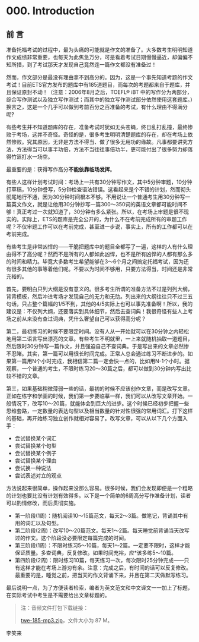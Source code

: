 # 000. Introduction

## 前 言

准备托福考试的过程中，最为头痛的可能就是作文的准备了。大多数考生明明知道作文成绩非常重要，也每天为此焦急万分，可是看着考试日期慢慢逼近，却偏偏不知所措，到了考试那天才发现自己竟然连一篇作文都没有准备过！

然而，作文部分是最没有理由拿不到高分的。因为，这是一个事先知道考题的作文考试！目前ETS官方发布的题库中有185道题目，而每次的考题都来自于题库，并且保证原封不动！（注意：2006年8月之后，TOEFL® iBT 中的写作分为两部分，综合写作测试以及独立写作测试；而其中的独立写作测试部分依然使用这套题库。）换言之，这是一个几乎可以做到考前百分之百准备的考试，有什么理由不得满分呢?

有些考生并不知道题库的存在，准备考试时犹如无头苍蝇，终日乱打乱撞，最终惨败于考场，这并不奇怪。奇怪的是，很多考生明明清楚题库的存在，却在考场上依然惨败。究其原因，无非是方法不得当、做了很多无用功的缘故。凡事都要讲究方法，方法得当可以事半功倍，方法不当往往事倍功半，更可能付出了很多努力却落得竹篮打水一场空。

最重要的是：获得写作高分**不能依靠临场发挥**。

有些人这样计划考试时间：考场上一共有30分钟写作文，其中5分钟审题，10分钟打草稿，10分钟誊写，5分钟检查语法错误。这看起来是个不错的计划，然而彻头彻尾地行不通，因为30分钟时间根本不够。不用说让一个普通考生用30分钟写一篇英文作文，就是让他用30分钟抄写一篇300～350词的英语文章都可能时间不够！真正考过一次就知道了，30分钟有多么紧张。所以，在考场上审题是很不现实的。实际上，ETS的题库是完全公开的，为什么不在考前完成所有的审题工作呢？不仅审题工作可以在考前完成，甚至进一步说，事实上，所有的工作都可以在考前完成。

有些考生是非常凶悍的——干脆把题库中的题目全都写了一遍，这样的人有什么理由得不了高分呢？然而不是所有的人都如此凶悍，也不是所有凶悍的人都有那么多的时间和精力。毕竟大多数考生希望能够在3～6个月之间搞定托福考试，因为还有很多其他的事等着他们呢。不要以为时间不够用，只要方法得当，时间还是非常充裕的。

首先，要明白只列大纲是没有意义的。很多考生所谓的准备方法不过是列列大纲，背背模板，然后冲进考场才发现自己的无力和无助。列出来的大纲往往只不过三五句话，只占整个篇幅的1/5不到，其他的4/5实际上也可以事先准备啊！所以，我的建议是：不仅列大纲，还要落实到具体细节，然后去查词典！我很奇怪有些人上考场之前从来没有查过词典，凭什么奢望自己可以获得高分呢？

第二，最初练习的时候不要限定时间。没有人从一开始就可以在30分钟之内轻松地用第二语言写出漂亮的文章。有些考生不明就里，一上来就随机抽取一道题目，然后限时30分钟写一篇作文，并且强迫自己不查词典。于是写出来的文章必然惨不忍睹。其实，第一篇可以用很长时间完成。正常人总会通过练习不断进步的。如果第一篇用N个小时完成，我相信第二篇一定会快一点的，比如用N-1个小时。据观察，一个普通的考生，不限时练习20～30篇之后，都可以做到30分钟内写出比较不错的文章。

第三，如果基础稍微薄弱一些的话，最初的时候不应该创作文章，而是改写文章。正如在练字和学画的时候，我们第一步要临摹一样，我们可以从改写文章开始。一般情况下，改写10～20篇，就能体会到巨大的进步。这个时候已经初步把握一些思维套路，一定数量的表达句型以及相当数量的针对性很强的常用词汇。打下这样的基础，再开始练习独立创作就相对容易了。改写文章，可以从以下几个方面入手：

* 尝试替换某个词汇
* 尝试替换某个句型
* 尝试替换某个例子
* 尝试替换某个理由
* 尝试换一种说法
* 尝试表述对立的观点

方法说起来很简单，操作起来没那么容易。很多时候，我们会发现即便是一个粗略的计划也要比没有计划有效得多。以下是一个简单的6周高分写作准备计划，读者可以酌情修改，而后贯彻实施。

* 第一阶段\(1周\)：随机阅读10～15篇范文，每天2～3篇。做笔记，背诵其中有用的词汇以及句型。
* 第二阶段\(2周\)：改写10～20篇范文。每天1～2篇。每天睡觉前背诵当天改写过的作文。这个阶段没必要限定每篇完成的时间。
* 第三阶段\(1周\)：不限时练习5～10篇，每天1～2篇。一定要不限时，这样才能保证质量。多查词典，反复修改。如果时间充裕，应\*该多练5～10篇。
* 第四阶段\(2周\)：限时练习10篇，每天练习一次，每次限时25分钟完成——只有这样才能在考场上游刃有余。注意：完成之后，有时间的话可以反复修改。最重要的是，睡觉之前，把当天的作文背诵下来，并且在第二天做默写练习。

最后说明一点，为了方便读者检索，编者为英文范文和中文译文一一加上了标题，在实际考试中考生是不需要给出文章标题的。

> 注：音频文件打包下载链接：
>
> [twe-185-mp3.zip](http://zhibimo.com/read/xiaolai/twe185/twe-185-mp3.zip)，文件大小为 87 M。

李笑来

